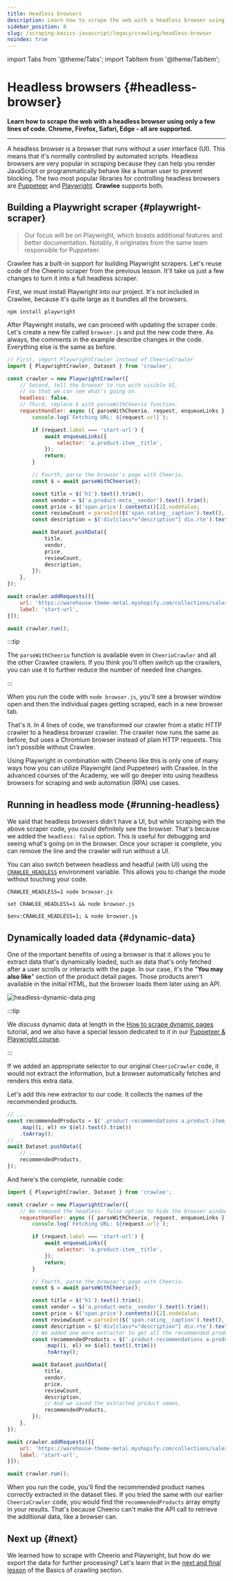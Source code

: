 ```yaml
---
title: Headless browsers
description: Learn how to scrape the web with a headless browser using only a few lines of code. Chrome, Firefox, Safari, Edge - all are supported.
sidebar_position: 8
slug: /scraping-basics-javascript/legacy/crawling/headless-browser
noindex: true
---
```


import Tabs from '@theme/Tabs';
import TabItem from '@theme/TabItem';

# Headless browsers {#headless-browser}

**Learn how to scrape the web with a headless browser using only a few lines of code. Chrome, Firefox, Safari, Edge - all are supported.**

---

A headless browser is a browser that runs without a user interface (UI). This means that it's normally controlled by automated scripts. Headless browsers are very popular in scraping because they can help you render JavaScript or programmatically behave like a human user to prevent blocking. The two most popular libraries for controlling headless browsers are [Puppeteer](https://pptr.dev/) and [Playwright](https://playwright.dev/). **Crawlee** supports both.

## Building a Playwright scraper {#playwright-scraper}

> Our focus will be on Playwright, which boasts additional features and better documentation. Notably, it originates from the same team responsible for Puppeteer.

Crawlee has a built-in support for building Playwright scrapers. Let's reuse code of the Cheerio scraper from the previous lesson. It'll take us just a few changes to turn it into a full headless scraper.

First, we must install Playwright into our project. It's not included in Crawlee, because it's quite large as it bundles all the browsers.

```shell
npm install playwright
```

After Playwright installs, we can proceed with updating the scraper code. Let's create a new file called `browser.js` and put the new code there. As always, the comments in the example describe changes in the code. Everything else is the same as before.

```js title=browser.js
// First, import PlaywrightCrawler instead of CheerioCrawler
import { PlaywrightCrawler, Dataset } from 'crawlee';

const crawler = new PlaywrightCrawler({
    // Second, tell the browser to run with visible UI,
    // so that we can see what's going on.
    headless: false,
    // Third, replace $ with parseWithCheerio function.
    requestHandler: async ({ parseWithCheerio, request, enqueueLinks }) => {
        console.log(`Fetching URL: ${request.url}`);

        if (request.label === 'start-url') {
            await enqueueLinks({
                selector: 'a.product-item__title',
            });
            return;
        }

        // Fourth, parse the browser's page with Cheerio.
        const $ = await parseWithCheerio();

        const title = $('h1').text().trim();
        const vendor = $('a.product-meta__vendor').text().trim();
        const price = $('span.price').contents()[2].nodeValue;
        const reviewCount = parseInt($('span.rating__caption').text(), 10);
        const description = $('div[class*="description"] div.rte').text().trim();

        await Dataset.pushData({
            title,
            vendor,
            price,
            reviewCount,
            description,
        });
    },
});

await crawler.addRequests([{
    url: 'https://warehouse-theme-metal.myshopify.com/collections/sales',
    label: 'start-url',
}]);

await crawler.run();
```

:::tip

The `parseWithCheerio` function is available even in `CheerioCrawler` and all the other Crawlee crawlers. If you think you'll often switch up the crawlers, you can use it to further reduce the number of needed line changes.

:::


When you run the code with `node browser.js`, you'll see a browser window open and then the individual pages getting scraped, each in a new browser tab.

That's it. In 4 lines of code, we transformed our crawler from a static HTTP crawler to a headless browser crawler. The crawler now runs the same as before, but uses a Chromium browser instead of plain HTTP requests. This isn't possible without Crawlee.

Using Playwright in combination with Cheerio like this is only one of many ways how you can utilize Playwright (and Puppeteer) with Crawlee. In the advanced courses of the Academy, we will go deeper into using headless browsers for scraping and web automation (RPA) use cases.

## Running in headless mode {#running-headless}

We said that headless browsers didn't have a UI, but while scraping with the above scraper code, you could definitely see the browser. That's because we added the `headless: false` option. This is useful for debugging and seeing what's going on in the browser. Once your scraper is complete, you can remove the line and the crawler will run without a UI.

You can also switch between headless and headful (with UI) using the [`CRAWLEE_HEADLESS`](https://crawlee.dev/docs/guides/configuration#crawlee_headless) environment variable. This allows you to change the mode without touching your code.

<Tabs groupId="main">
<TabItem value="MacOS/Linux" label="MacOS/Linux">

```shell
CRAWLEE_HEADLESS=1 node browser.js
```

</TabItem>
<TabItem value="Windows CMD" label="Windows CMD">

```shell
set CRAWLEE_HEADLESS=1 && node browser.js
```

</TabItem>
<TabItem value="Windows Powershell" label="Windows Powershell">

```shell
$env:CRAWLEE_HEADLESS=1; & node browser.js
```

</TabItem>
</Tabs>

## Dynamically loaded data {#dynamic-data}

One of the important benefits of using a browser is that it allows you to extract data that's dynamically loaded, such as data that's only fetched after a user scrolls or interacts with the page. In our case, it's the "**You may also like**" section of the product detail pages. Those products aren't available in the initial HTML, but the browser loads them later using an API.

![headless-dynamic-data.png](./images/headless-dynamic-data.png)

:::tip

We discuss dynamic data at length in the [How to scrape dynamic pages](../../../tutorials/node_js/dealing_with_dynamic_pages.md) tutorial, and we also have a special lesson dedicated to it in our [Puppeteer & Playwright course](../../puppeteer_playwright/page/waiting.md).

:::

If we added an appropriate selector to our original `CheerioCrawler` code, it would not extract the information, but a browser automatically fetches and renders this extra data.

Let's add this new extractor to our code. It collects the names of the recommended products.

```js title=browser.js
// ...
const recommendedProducts = $('.product-recommendations a.product-item__title')
    .map((i, el) => $(el).text().trim())
    .toArray();
// ...
await Dataset.pushData({
    // ...
    recommendedProducts,
});
```

And here's the complete, runnable code:

```js title=browser.js
import { PlaywrightCrawler, Dataset } from 'crawlee';

const crawler = new PlaywrightCrawler({
    // We removed the headless: false option to hide the browser windows.
    requestHandler: async ({ parseWithCheerio, request, enqueueLinks }) => {
        console.log(`Fetching URL: ${request.url}`);

        if (request.label === 'start-url') {
            await enqueueLinks({
                selector: 'a.product-item__title',
            });
            return;
        }

        // Fourth, parse the browser's page with Cheerio.
        const $ = await parseWithCheerio();

        const title = $('h1').text().trim();
        const vendor = $('a.product-meta__vendor').text().trim();
        const price = $('span.price').contents()[2].nodeValue;
        const reviewCount = parseInt($('span.rating__caption').text(), 10);
        const description = $('div[class*="description"] div.rte').text().trim();
        // We added one more extractor to get all the recommended products.
        const recommendedProducts = $('.product-recommendations a.product-item__title')
            .map((i, el) => $(el).text().trim())
            .toArray();

        await Dataset.pushData({
            title,
            vendor,
            price,
            reviewCount,
            description,
            // And we saved the extracted product names.
            recommendedProducts,
        });
    },
});

await crawler.addRequests([{
    url: 'https://warehouse-theme-metal.myshopify.com/collections/sales',
    label: 'start-url',
}]);

await crawler.run();
```

When you run the code, you'll find the recommended product names correctly extracted in the dataset files. If you tried the same with our earlier `CheerioCrawler` code, you would find the `recommendedProducts` array empty in your results. That's because Cheerio can't make the API call to retrieve the additional data, like a browser can.

## Next up {#next}

We learned how to scrape with Cheerio and Playwright, but how do we export the data for further processing? Let's learn that in the [next and final lesson](./exporting_data.md) of the Basics of crawling section.
